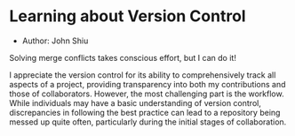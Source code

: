 # Learning about Version Control
 - Author: John Shiu

Solving merge conflicts takes conscious effort, but I can do it!

I appreciate the version control for its ability to comprehensively track all aspects of a project, providing transparency into both my contributions and those of collaborators. 
However, the most challenging part is the workflow. While individuals may have a basic understanding of version control, discrepancies in following the best practice can lead to a repository being messed up quite often, particularly during the initial stages of collaboration.
